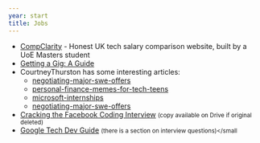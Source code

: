 ```yaml
---
year: start
title: Jobs
---
```


- [CompClarity](https://compclarity.com/) - Honest UK tech salary comparison website, built by a UoE Masters student
- [Getting a Gig: A Guide](https://github.com/cassidoo/getting-a-gig)
- CourtneyThurston has some interesting articles:
  - [negotiating-major-swe-offers](https://github.com/CourtneyThurston/negotiating-major-swe-offers)
  - [personal-finance-memes-for-tech-teens](https://github.com/CourtneyThurston/personal-finance-memes-for-tech-teens)
  - [microsoft-internships](https://github.com/CourtneyThurston/microsoft-internships)
  - [negotiating-major-swe-offers](https://github.com/CourtneyThurston/negotiating-major-swe-offers)
- [Cracking the Facebook Coding Interview](https://docs.google.com/presentation/d/1O1yUtP4SC1WAkBDEg6HQFiZZDIlPPrS8y9bF7jJQwog/edit#slide=id.g1d2c7be3f4_22_0) <small>(copy available on Drive if original deleted)</small>
- [Google Tech Dev Guide](https://techdevguide.withgoogle.com/) <small>(there is a section on interview questions)</small
